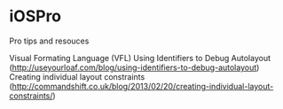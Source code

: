 # iOSPro
Pro tips and resouces

Visual Formating Language (VFL)
Using Identifiers to Debug Autolayout (http://useyourloaf.com/blog/using-identifiers-to-debug-autolayout)
Creating individual layout constraints (http://commandshift.co.uk/blog/2013/02/20/creating-individual-layout-constraints/)
